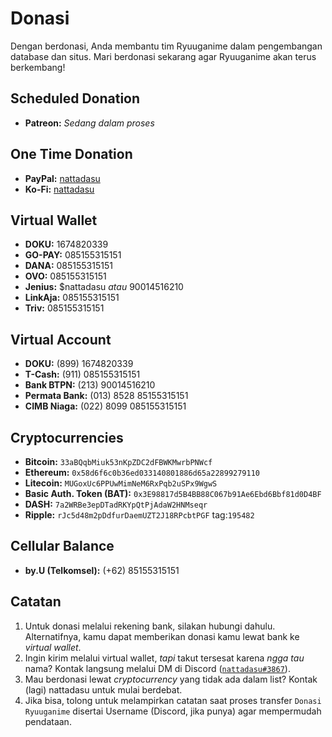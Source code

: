 # Donasi

Dengan berdonasi, Anda membantu tim Ryuuganime dalam pengembangan database dan situs. Mari berdonasi sekarang agar Ryuuganime akan terus berkembang!

## Scheduled Donation

* **Patreon:** _Sedang dalam proses_ 

## One Time Donation

* **PayPal:** [nattadasu](https://paypal.me/nattadasu)
* **Ko-Fi:** [nattadasu](https://ko-fi.com/nattadasu)

## Virtual Wallet

* **DOKU:** 1674820339
* **GO-PAY:** 085155315151
* **DANA:** 085155315151
* **OVO:** 085155315151
* **Jenius:** $nattadasu _atau_ 90014516210  
* **LinkAja:** 085155315151
* **Triv:** 085155315151

## Virtual Account

* **DOKU:** \(899\) 1674820339  
* **T-Cash:** \(911\) 085155315151
* **Bank BTPN:** \(213\) 90014516210  
* **Permata Bank:** \(013\) 8528 85155315151 
* **CIMB Niaga:** \(022\) 8099 085155315151  

## Cryptocurrencies

* **Bitcoin:** `33aBQqbMiuk53nKpZDC2dFBWKMwrbPNWcf`  
* **Ethereum:** `0x58d6f6c0b36ed033140801886d65a22899279110`  
* **Litecoin:** `MUGoxUc6PPUwMimNeM6RxPqb2uSPx9WgwS`  
* **Basic Auth. Token \(BAT\):** `0x3E98817d5B4BB88C067b91Ae6Ebd6Bbf81d0D4BF`  
* **DASH:** `7a2WRBe3epDTadRKYpQtPjAdaW2HNMseqr`  
* **Ripple:** `rJc5d48m2pDdfurDaemUZT2J18RPcbtPGF` tag:`195482`

## Cellular Balance

* **by.U \(Telkomsel\):** \(+62\) 85155315151  

## Catatan

1. Untuk donasi melalui rekening bank, silakan hubungi dahulu. Alternatifnya, kamu dapat memberikan donasi kamu lewat bank ke _virtual wallet_.
2. Ingin kirim melalui virtual wallet, _tapi_ takut tersesat karena _ngga tau_ nama? Kontak langsung melalui DM di Discord \([`nattadasu#3867`](https://discordapp.com/channels/@me/384089845527478272)\).
3. Mau berdonasi lewat _cryptocurrency_ yang tidak ada dalam list? Kontak \(lagi\) nattadasu untuk mulai berdebat.
4. Jika bisa, tolong untuk melampirkan catatan saat proses transfer `Donasi Ryuuganime` disertai Username \(Discord, jika punya\) agar mempermudah pendataan.


